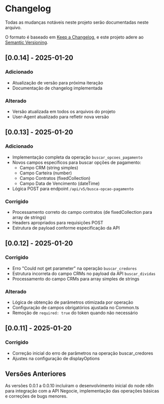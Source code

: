 # Changelog

Todas as mudanças notáveis neste projeto serão documentadas neste arquivo.

O formato é baseado em [Keep a Changelog](https://keepachangelog.com/pt-BR/1.0.0/),
e este projeto adere ao [Semantic Versioning](https://semver.org/lang/pt-BR/).

## [0.0.14] - 2025-01-20

### Adicionado
- Atualização de versão para próxima iteração
- Documentação de changelog implementada

### Alterado
- Versão atualizada em todos os arquivos do projeto
- User-Agent atualizado para refletir nova versão

## [0.0.13] - 2025-01-20

### Adicionado
- Implementação completa da operação `buscar_opcoes_pagamento`
- Novos campos específicos para buscar opções de pagamento:
  - Campo CRM (string simples)
  - Campo Carteira (number)
  - Campo Contratos (fixedCollection)
  - Campo Data de Vencimento (dateTime)
- Lógica POST para endpoint `/api/v5/busca-opcao-pagamento`

### Corrigido
- Processamento correto do campo contratos (de fixedCollection para array de strings)
- Headers apropriados para requisições POST
- Estrutura de payload conforme especificação da API

## [0.0.12] - 2025-01-20

### Corrigido
- Erro "Could not get parameter" na operação `buscar_credores`
- Estrutura incorreta do campo CRMs no payload da API `buscar_dividas`
- Processamento do campo CRMs para array simples de strings

### Alterado
- Lógica de obtenção de parâmetros otimizada por operação
- Configuração de campos obrigatórios ajustada no Common.ts
- Remoção de `required: true` do token quando não necessário

## [0.0.11] - 2025-01-20

### Corrigido
- Correção inicial do erro de parâmetros na operação buscar_credores
- Ajustes na configuração de displayOptions

## Versões Anteriores

As versões 0.0.1 a 0.0.10 incluíram o desenvolvimento inicial do node n8n para integração com a API Negocie, implementação das operações básicas e correções de bugs menores.